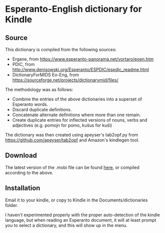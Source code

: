 # Esperanto-English dictionary for Kindle

## Source

This dictionary is compiled from the following sources:

* Ergane, from https://www.esperanto-panorama.net/vortaro/eoen.htm
* PDIC, from http://www.denisowski.org/Esperanto/ESPDIC/espdic_readme.html
* DictionaryForMIDS Eo-Eng, from https://sourceforge.net/projects/dictionarymid/files/

The methodology was as follows:

* Combine the entries of the above dictionaries into a superset of Esperanto words.
* Discard duplicate definitions.
* Concatenate alternate definitions where more than one remain.
* Create duplicate entries for inflected versions of nouns, verbs and adjectives (e.g. pomojn for pomo, kuŝus for kuŝi)

The dictionary was then created using apeyser's tab2opf.py from https://github.com/apeyser/tab2opf and Amazon's kindlegen tool.

## Download

The latest version of the .mobi file can be found [here](http://coljac.space/Combined_Esperanto_English.mobi), or compiled according to the above.

## Installation

Email it to your kindle, or copy to Kindle in the Documents/dictionaries folder. 

I haven't experimented properly with the proper auto-detection of the kindle language, but when reading an Esperanto document, it will at least prompt you to select a dictionary, and this will show up in the menu.
